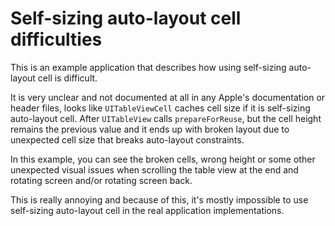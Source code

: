 Self-sizing auto-layout cell difficulties
=========================================

This is an example application that describes how using self-sizing auto-layout cell is difficult.

It is very unclear and not documented at all in any Apple's documentation or header files, looks like `UITableViewCell` caches cell size if it is self-sizing auto-layout cell. After `UITableView` calls `prepareForReuse`, but the cell height remains the previous value and it ends up with broken layout due to unexpected cell size that breaks auto-layout constraints.

In this example, you can see the broken cells, wrong height or some other unexpected visual issues when scrolling the table view at the end and rotating screen and/or rotating screen back.

This is really annoying and because of this, it's mostly impossible to use self-sizing auto-layout cell in the real application implementations.

